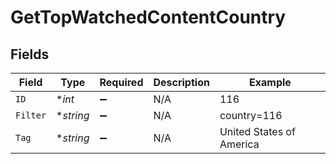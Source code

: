 # GetTopWatchedContentCountry


## Fields

| Field                    | Type                     | Required                 | Description              | Example                  |
| ------------------------ | ------------------------ | ------------------------ | ------------------------ | ------------------------ |
| `ID`                     | **int*                   | :heavy_minus_sign:       | N/A                      | 116                      |
| `Filter`                 | **string*                | :heavy_minus_sign:       | N/A                      | country=116              |
| `Tag`                    | **string*                | :heavy_minus_sign:       | N/A                      | United States of America |